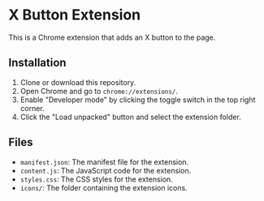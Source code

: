# X Button Extension

This is a Chrome extension that adds an X button to the page.

## Installation

1. Clone or download this repository.
2. Open Chrome and go to `chrome://extensions/`.
3. Enable "Developer mode" by clicking the toggle switch in the top right corner.
4. Click the "Load unpacked" button and select the extension folder.

## Files

- `manifest.json`: The manifest file for the extension.
- `content.js`: The JavaScript code for the extension.
- `styles.css`: The CSS styles for the extension.
- `icons/`: The folder containing the extension icons.
